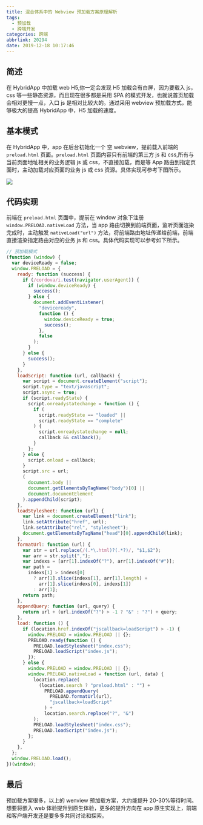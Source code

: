 ```yaml
---
title: 混合体系中的 Webview 预加载方案原理解析
tags:
  - 预加载
  - 跨端开发
categories: 跨端
abbrlink: 20294
date: 2019-12-18 10:17:46
---
```


## 简述

在 HybridApp 中加载 web H5,你一定会发现 H5 加载会有白屏，因为要载入 js，css 等一些静态资源，而且现在很多都是采用 SPA 的模式开发，也就说首页加载会相对更慢一点，入口 js 是相对比较大的。通过采用 webview 预加载方式，能够极大的提高 HybridApp 中，H5 加载的速度。

## 基本模式

在 HybridApp 中，app 在后台初始化一个 空 webview，提前载入前端的 `preload.html` 页面。`preload.html` 页面内容只有前端的第三方 js 和 css,所有与当前页面地址相关的业务逻辑 js 或 css，不直接加载，而是等 App 路由到指定页面时，主动加载对应页面的业务 js 或 css 资源。具体实现可参考下图所示。

<img src="https://img.dongbizhen.com/blog/webview预加载.png" />

## 代码实现

前端在 `preload.html` 页面中，提前在 window 对象下注册 `window.PRELOAD.nativeLoad` 方法，当 app 路由切换到前端页面，监听页面渲染完成时，主动触发 `nativeLoad("url")` 方法，将前端路由地址传递给前端，前端直接渲染指定路由对应的业务 js 和 css。具体代码实现可以参考如下所示。

```javascript
// 预加载模式
(function (window) {
  var deviceReady = false;
  window.PRELOAD = {
    ready: function (success) {
      if (/cordova/i.test(navigator.userAgent)) {
        if (window.deviceReady) {
          success();
        } else {
          document.addEventListener(
            "deviceready",
            function () {
              window.deviceReady = true;
              success();
            },
            false
          );
        }
      } else {
        success();
      }
    },
    loadScript: function (url, callback) {
      var script = document.createElement("script");
      script.type = "text/javascript";
      script.async = true;
      if (script.readyState) {
        script.onreadystatechange = function () {
          if (
            script.readyState == "loaded" ||
            script.readyState == "complete"
          ) {
            script.onreadystatechange = null;
            callback && callback();
          }
        };
      } else {
        script.onload = callback;
      }
      script.src = url;
      (
        document.body ||
        document.getElementsByTagName("body")[0] ||
        document.documentElement
      ).appendChild(script);
    },
    loadStylesheet: function (url) {
      var link = document.createElement("link");
      link.setAttribute("href", url);
      link.setAttribute("rel", "stylesheet");
      document.getElementsByTagName("head")[0].appendChild(link);
    },
    formatUrl: function (url) {
      var str = url.replace(/(.*\.html)?(.*?)/, "$1,$2");
      var arr = str.split(",");
      var indexs = [arr[1].indexOf("?"), arr[1].indexOf("#")];
      var path =
        indexs[1] > indexs[0]
          ? arr[1].slice(indexs[1], arr[1].length) +
            arr[1].slice(indexs[0], indexs[1])
          : arr[1];
      return path;
    },
    appendQuery: function (url, query) {
      return url + (url.indexOf("?") > -1 ? "&" : "?") + query;
    },
    load: function () {
      if (location.href.indexOf("jscallback=loadScript") > -1) {
        window.PRELOAD = window.PRELOAD || {};
        PRELOAD.ready(function () {
          PRELOAD.loadStylesheet("index.css");
          PRELOAD.loadScript("index.js");
        });
      } else {
        window.PRELOAD = window.PRELOAD || {};
        window.PRELOAD.nativeLoad = function (url, data) {
          location.replace(
            (location.search ? "preload.html" : "") +
              PRELOAD.appendQuery(
                PRELOAD.formatUrl(url),
                "jscallback=loadScript"
              ) +
              location.search.replace("?", "&")
          );
          PRELOAD.loadStylesheet("index.css");
          PRELOAD.loadScript("index.js");
        };
      }
    },
  };
  window.PRELOAD.load();
})(window);
```

## 最后

预加载方案很多，以上的 wenview 预加载方案，大约能提升 20-30%等待时间。想要将嵌入 web 体验提升到原生体验，更多的提升方向在 app 原生实现上，前端和客户端开发还是要多多共同讨论和探索。
